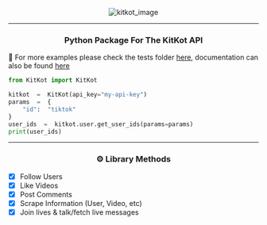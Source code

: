 <p align="center"><img src="https://kitkot.io/img/logo.png?width=128&height=128" alt="kitkot_image"/></p>

---
<h3 align="center">
	<p>
	Python Package For The <a url="https://kitkot.io">KitKot</a> API
	</p>
</h3>

📘 For more examples please check the tests folder [here](), documentation can also be found [here](https://docs.kitkot.io/)
```python
from KitKot import KitKot

kitkot  =  KitKot(api_key="my-api-key")
params  =  {
	"id":  "tiktok"
}
user_ids  =  kitkot.user.get_user_ids(params=params)
print(user_ids)
```
---
<h3 align="center">
	<p>
		⚙️ Library Methods
	</p>
</h3>

- [x] Follow Users
- [x] Like Videos
- [x] Post Comments
- [x] Scrape Information (User, Video, etc)
- [x] Join lives & talk/fetch live messages
